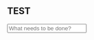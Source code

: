 ## TEST
<html>
  <head>
    <meta charset="utf-8" />
    <meta name="viewport" content="width=device-width, initial-scale=1" />
    <link rel="stylesheet" href="style.css" />
    <title>
      To-do List
    </title>
  </head>
  <body>
    <input id="input" placeholder="What needs to be done?" />
    <ul id="list"></ul>
  </body>
  <script src="app.js"></script>
</html>

